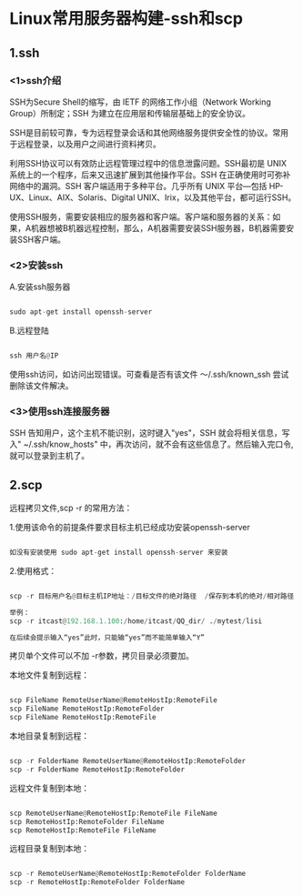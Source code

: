 # Linux常用服务器构建-ssh和scp

## 1.ssh

### <1>ssh介绍

SSH为Secure Shell的缩写，由 IETF 的网络工作小组（Network Working Group）所制定；SSH 为建立在应用层和传输层基础上的安全协议。

SSH是目前较可靠，专为远程登录会话和其他网络服务提供安全性的协议。常用于远程登录，以及用户之间进行资料拷贝。

利用SSH协议可以有效防止远程管理过程中的信息泄露问题。SSH最初是 UNIX 系统上的一个程序，后来又迅速扩展到其他操作平台。SSH 在正确使用时可弥补网络中的漏洞。SSH 客户端适用于多种平台。几乎所有 UNIX 平台—包括 HP-UX、Linux、AIX、Solaris、Digital UNIX、Irix，以及其他平台，都可运行SSH。

使用SSH服务，需要安装相应的服务器和客户端。客户端和服务器的关系：如果，A机器想被B机器远程控制，那么，A机器需要安装SSH服务器，B机器需要安装SSH客户端。

### <2>安装ssh

A.安装ssh服务器

```python

sudo apt-get install openssh-server

```

B.远程登陆

```python

ssh 用户名@IP

```

使用ssh访问，如访问出现错误。可查看是否有该文件 ～/.ssh/known_ssh 尝试删除该文件解决。

### <3>使用ssh连接服务器

SSH 告知用户，这个主机不能识别，这时键入"yes"，SSH 就会将相关信息，写入" ~/.ssh/know_hosts" 中，再次访问，就不会有这些信息了。然后输入完口令,就可以登录到主机了。

## 2.scp

远程拷贝文件,scp -r 的常用方法：

1.使用该命令的前提条件要求目标主机已经成功安装openssh-server

```python

如没有安装使用 sudo apt-get install openssh-server 来安装

```

2.使用格式：

```python

scp -r 目标用户名@目标主机IP地址：/目标文件的绝对路径  /保存到本机的绝对/相对路径

举例：
scp -r itcast@192.168.1.100:/home/itcast/QQ_dir/ ./mytest/lisi

在后续会提示输入“yes”此时，只能输“yes”而不能简单输入“Y”

```

拷贝单个文件可以不加 -r参数，拷贝目录必须要加。

本地文件复制到远程：

```python

scp FileName RemoteUserName@RemoteHostIp:RemoteFile
scp FileName RemoteHostIp:RemoteFolder
scp FileName RemoteHostIp:RemoteFile

```

本地目录复制到远程：

```python

scp -r FolderName RemoteUserName@RemoteHostIp:RemoteFolder
scp -r FolderName RemoteHostIp:RemoteFolder

```

远程文件复制到本地：

```python

scp RemoteUserName@RemoteHostIp:RemoteFile FileName
scp RemoteHostIp:RemoteFolder FileName
scp RemoteHostIp:RemoteFile FileName

```

远程目录复制到本地：

```python

scp -r RemoteUserName@RemoteHostIp:RemoteFolder FolderName
scp -r RemoteHostIp:RemoteFolder FolderName

```
